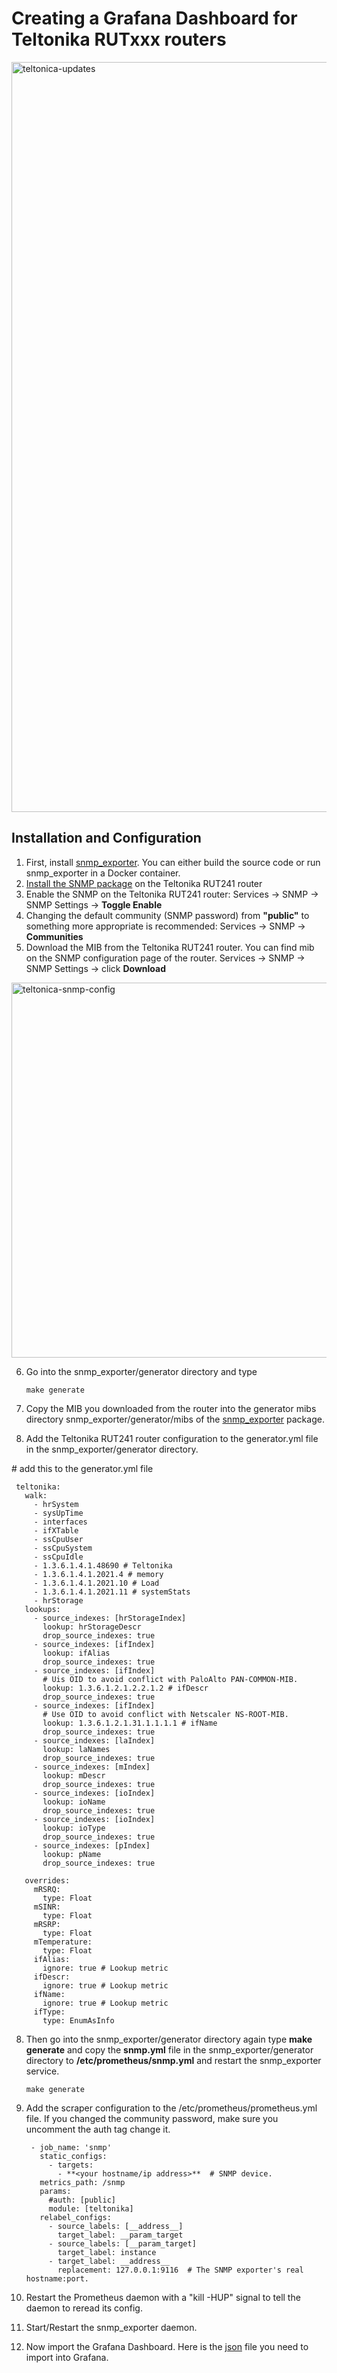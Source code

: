 # Creating a Grafana Dashboard for Teltonika RUTxxx routers
<img width="1200" alt="teltonica-updates" src="https://github.com/brendanbank/devops/assets/63699049/7ce6778e-a59a-4cc9-ae03-4f7f5e43a7bd">

## Installation and Configuration
1. First, install [snmp_exporter](https://github.com/prometheus/snmp_exporter). You can either build the source code or run snmp_exporter in a Docker container.
2. [Install the SNMP package](https://wiki.teltonika-networks.com/view/RUT241_SNMP) on the Teltonika RUT241 router
3. Enable the SNMP on the Teltonika RUT241 router: Services -> SNMP -> SNMP Settings -> **Toggle Enable**
4. Changing the default community (SNMP password) from **"public"** to something more appropriate is recommended: Services -> SNMP -> **Communities** 
5. Download the MIB from the Teltonika RUT241 router. You can find mib on the SNMP configuration page of the router. Services -> SNMP -> SNMP Settings -> click **Download**

<img width="600" alt="teltonica-snmp-config" src="https://github.com/brendanbank/devops/assets/63699049/b20ad0a7-89bb-4dea-b8d5-26ee0cb988b5">

6. Go into the snmp_exporter/generator directory and type
   
       make generate
7. Copy the MIB you downloaded from the router into the generator mibs directory snmp_exporter/generator/mibs of the [snmp_exporter](https://github.com/prometheus/snmp_exporter) package.
8. Add the Teltonika RUT241 router configuration to the generator.yml file in the snmp_exporter/generator directory. 

  \# add this to the generator.yml file
  
     teltonika:
       walk:
         - hrSystem
         - sysUpTime
         - interfaces
         - ifXTable
         - ssCpuUser
         - ssCpuSystem
         - ssCpuIdle
         - 1.3.6.1.4.1.48690 # Teltonika
         - 1.3.6.1.4.1.2021.4 # memory
         - 1.3.6.1.4.1.2021.10 # Load
         - 1.3.6.1.4.1.2021.11 # systemStats
         - hrStorage
       lookups:
         - source_indexes: [hrStorageIndex]
           lookup: hrStorageDescr
           drop_source_indexes: true
         - source_indexes: [ifIndex]
           lookup: ifAlias
           drop_source_indexes: true
         - source_indexes: [ifIndex]
           # Uis OID to avoid conflict with PaloAlto PAN-COMMON-MIB.
           lookup: 1.3.6.1.2.1.2.2.1.2 # ifDescr
           drop_source_indexes: true
         - source_indexes: [ifIndex]
           # Use OID to avoid conflict with Netscaler NS-ROOT-MIB.
           lookup: 1.3.6.1.2.1.31.1.1.1.1 # ifName
           drop_source_indexes: true
         - source_indexes: [laIndex]
           lookup: laNames
           drop_source_indexes: true
         - source_indexes: [mIndex]
           lookup: mDescr
           drop_source_indexes: true
         - source_indexes: [ioIndex]
           lookup: ioName
           drop_source_indexes: true
         - source_indexes: [ioIndex]
           lookup: ioType
           drop_source_indexes: true
         - source_indexes: [pIndex]
           lookup: pName
           drop_source_indexes: true
   
       overrides:
         mRSRQ:
           type: Float
         mSINR:
           type: Float
         mRSRP:
           type: Float
         mTemperature:
           type: Float
         ifAlias:
           ignore: true # Lookup metric
         ifDescr:
           ignore: true # Lookup metric
         ifName:
           ignore: true # Lookup metric
         ifType:
           type: EnumAsInfo

8. Then go into the snmp_exporter/generator directory again type **make generate**  and copy the **snmp.yml** file in the snmp_exporter/generator directory to **/etc/prometheus/snmp.yml** and restart the snmp_exporter service.
      
       make generate
9. Add the scraper configuration to the /etc/prometheus/prometheus.yml file. If you changed the community password, make sure you uncomment the auth tag change it.

        - job_name: 'snmp'
          static_configs:
            - targets:
              - **<your hostname/ip address>**  # SNMP device.
          metrics_path: /snmp
          params:
            #auth: [public]
            module: [teltonika]
          relabel_configs:
            - source_labels: [__address__]
              target_label: __param_target
            - source_labels: [__param_target]
              target_label: instance
            - target_label: __address__
              replacement: 127.0.0.1:9116  # The SNMP exporter's real hostname:port.
10. Restart the Prometheus daemon with a "kill -HUP" signal to tell the daemon to reread its config.
11. Start/Restart the snmp_exporter daemon.
12. Now import the Grafana Dashboard. Here is the [json](https://github.com/brendanbank/devops/blob/master/Teltonika_Dashboard-1700403566024.json) file you need to import into Grafana.
    
